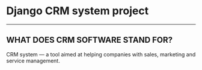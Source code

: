 <p align="center">
  <p align="center">
  </p>

</p>

# Django CRM system project

---

## WHAT DOES CRM SOFTWARE STAND FOR?

CRM system — a tool aimed at helping companies with sales, marketing and service management.

<div align="center">


</div>
